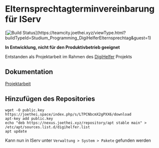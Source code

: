 # Elternsprechtagterminvereinbarung für IServ
[![Build Status](https://teamcity.joethei.xyz/app/rest/builds/buildType:(id:Studium_Programming_DigiHelferElternsprechtag)/statusIcon)](https://teamcity.joethei.xyz/viewType.html?buildTypeId=Studium_Programming_DigiHelferElternsprechtag&guest=1)

**In Entwicklung, nicht für den Produktivbetrieb geeignet**

Entstanden als Projektarbeit im Rahmen des [DigiHelfer](https://www.hs-emden-leer.de/studierende/fachbereiche/technik/projekte/neo-mint/digihelfer) Projekts

## Dokumentation
[Projektarbeit](https://pdf.joethei.space/Abgaben/Projektarbeit/index.pdf)

## Hinzufügen des Repositories

```
wget -O public.key https://joethei.space/index.php/s/LTPCNbcmX2gPXX6/download
apt-key add public.key
echo "deb https://nexus.joethei.xyz/repository/apt stable main" > /etc/apt/sources.list.d/digihelfer.list
apt update
```

Kann nun in IServ unter `Verwaltung > System > Pakete` gefunden werden